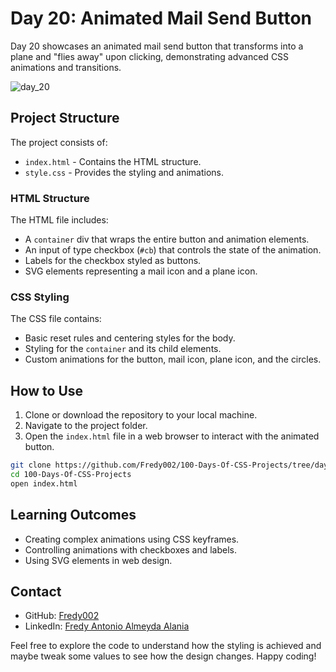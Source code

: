 # Day 20: Animated Mail Send Button

Day 20 showcases an animated mail send button that transforms into a plane and "flies away" upon clicking, demonstrating advanced CSS animations and transitions.

![day_20](https://github.com/Fredy002/100-Days-Of-CSS-Projects/assets/104151778/affe21d1-c8e2-49ce-b85d-058103822367)

## Project Structure

The project consists of:

- `index.html` - Contains the HTML structure.
- `style.css` - Provides the styling and animations.

### HTML Structure

The HTML file includes:

- A `container` div that wraps the entire button and animation elements.
- An input of type checkbox (`#cb`) that controls the state of the animation.
- Labels for the checkbox styled as buttons.
- SVG elements representing a mail icon and a plane icon.

### CSS Styling

The CSS file contains:

- Basic reset rules and centering styles for the body.
- Styling for the `container` and its child elements.
- Custom animations for the button, mail icon, plane icon, and the circles.

## How to Use

1. Clone or download the repository to your local machine.
2. Navigate to the project folder.
3. Open the `index.html` file in a web browser to interact with the animated button.



```bash
git clone https://github.com/Fredy002/100-Days-Of-CSS-Projects/tree/day_11-20/day_20
cd 100-Days-Of-CSS-Projects
open index.html
```

## Learning Outcomes

- Creating complex animations using CSS keyframes.
- Controlling animations with checkboxes and labels.
- Using SVG elements in web design.

## Contact

- GitHub: [Fredy002](https://github.com/Fredy002)
- LinkedIn: [Fredy Antonio Almeyda Alania](https://www.linkedin.com/in/fredy-antonio-almeyda-alania/)

Feel free to explore the code to understand how the styling is achieved and maybe tweak some values to see how the design changes. Happy coding!
